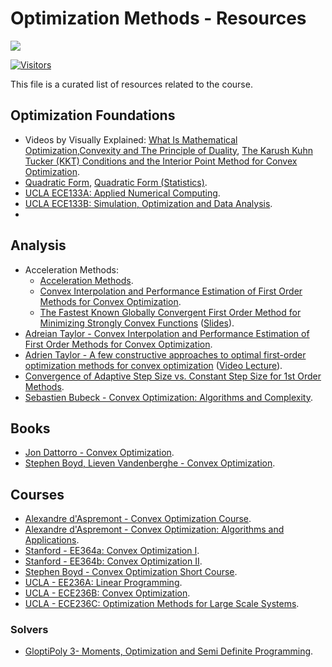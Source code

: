 # Optimization Methods - Resources

[![](./../FixelAlgorithmsLogo.png)](https://fixelalgorithms.gitlab.io/)

[![Visitors](https://hits.seeyoufarm.com/api/count/incr/badge.svg?url=https%3A%2F%2Fgithub.com%2FRoyiAvital%2FStackExchangeCodes&count_bg=%2379C83D&title_bg=%23555555&icon=&icon_color=%23E7E7E7&title=Visitors+%28Daily+%2F+Total%29&edge_flat=false)](https://github.com/FixelAlgorithmsTeam/FixelCourses)

This file is a curated list of resources related to the course.

## Optimization Foundations

 - Videos by Visually Explained: [What Is Mathematical Optimization](https://www.youtube.com/watch?v=AM6BY4btj-M),[Convexity and The Principle of Duality](https://www.youtube.com/watch?v=d0CF3d5aEGc), [The Karush Kuhn Tucker (KKT) Conditions and the Interior Point Method for Convex Optimization](https://www.youtube.com/watch?v=uh1Dk68cfWs).
 - [Quadratic Form](https://en.wikipedia.org/wiki/Quadratic_form), [Quadratic Form (Statistics)](https://en.wikipedia.org/wiki/Quadratic_form_(statistics)).
 - [UCLA ECE133A: Applied Numerical Computing](http://www.seas.ucla.edu/~vandenbe/ee133a.html).
 - [UCLA ECE133B: Simulation, Optimization and Data Analysis](http://www.seas.ucla.edu/~vandenbe/ece133b.html).
 - 


## Analysis

 - Acceleration Methods:
    - [Acceleration Methods](https://arxiv.org/abs/2101.09545).
    - [Convex Interpolation and Performance Estimation of First Order Methods for Convex Optimization](https://dial.uclouvain.be/pr/boreal/object/boreal%3A182881/datastream/PDF_01/view).
    - [The Fastest Known Globally Convergent First Order Method for Minimizing Strongly Convex Functions](https://ieeexplore.ieee.org/document/7967721) ([Slides](https://vanscoy.github.io/docs/slides/CDC2017.pdf)).
 - [Adreian Taylor - Convex Interpolation and Performance Estimation of First Order Methods for Convex Optimization](https://dial.uclouvain.be/pr/boreal/object/boreal%3A182881/datastream/PDF_01/view).
 - [Adrien Taylor - A few constructive approaches to optimal first-order optimization methods for convex optimization](https://adrientaylor.github.io/share/Slides_ARseminar.pdf) ([Video Lecture](http://m.mathnet.ru/php/seminars.phtml?option_lang=eng&presentid=30705)).
 - [Convergence of Adaptive Step Size vs. Constant Step Size for 1st Order Methods](https://math.stackexchange.com/questions/4925870).
 - [Sebastien Bubeck - Convex Optimization: Algorithms and Complexity](https://arxiv.org/abs/1405.4980).

## Books

 - [Jon Dattorro - Convex Optimization](https://meboo.convexoptimization.com/Meboo.html).
 - [Stephen Boyd, Lieven Vandenberghe - Convex Optimization](https://stanford.edu/~boyd/cvxbook).

## Courses

 - [Alexandre d'Aspremont - Convex Optimization Course](https://www.di.ens.fr/~aspremon/ENSM1.html).
 - [Alexandre d'Aspremont - Convex Optimization: Algorithms and Applications](https://www.di.ens.fr/~aspremon/OptConvexeM2.html).
 - [Stanford - EE364a: Convex Optimization I](https://web.stanford.edu/class/ee364a).
 - [Stanford - EE364b: Convex Optimization II](https://web.stanford.edu/class/ee364b).
 - [Stephen Boyd - Convex Optimization Short Course](https://web.stanford.edu/~boyd/papers/cvx_short_course.html).
 - [UCLA - EE236A: Linear Programming](http://www.seas.ucla.edu/~vandenbe/ee236a/ee236a.html).
 - [UCLA - ECE236B: Convex Optimization](http://www.seas.ucla.edu/~vandenbe/ee236b/ee236b.html).
 - [UCLA - ECE236C: Optimization Methods for Large Scale Systems](http://www.seas.ucla.edu/~vandenbe/ee236c.html).


### Solvers

 - [GloptiPoly 3- Moments, Optimization and Semi Definite Programming](https://homepages.laas.fr/henrion/software/gloptipoly).